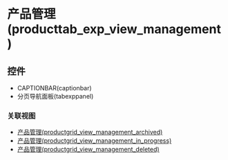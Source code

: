 # 产品管理(producttab_exp_view_management)  <!-- {docsify-ignore-all} -->




<el-skeleton style="width:60%">
	<template #template>
		<div style="padding-bottom: 5px;">
			<div style="height:40px;display: flex;align-items: center;justify-content: space-between;">
				<el-skeleton style="width:250px;">
					<template #template>
						<el-tooltip content="分页栏">
							<div style="display: flex;align-items: center;justify-content:end">
								<el-skeleton-item variant="text" style="height:40px;width:80px"></el-skeleton-item>
								<el-skeleton-item variant="text" style="margin-left: 10px;height:40px;width:80px"></el-skeleton-item>
								<el-skeleton-item variant="text" style="margin-left: 10px;height:40px;width:80px"></el-skeleton-item>
							</div>
						</el-tooltip>
					</template>
				</el-skeleton>
			</div>
		</div>
		<el-tooltip content="导航区占位">
			<el-skeleton-item variant="p" style="height:300px"></el-skeleton-item>
		</el-tooltip>
	</template>
</el-skeleton>


## 控件
  * CAPTIONBAR(captionbar)
  * 分页导航面板(tabexppanel)


### 关联视图
  * [产品管理(productgrid_view_management_archived)](app/view/productgrid_view_management_archived)
  * [产品管理(productgrid_view_management_in_progress)](app/view/productgrid_view_management_in_progress)
  * [产品管理(productgrid_view_management_deleted)](app/view/productgrid_view_management_deleted)

<script>
 const { createApp } = Vue
  createApp({
    data() {
      return {
        message: '!'
      }
    }
  }).use(ElementPlus).mount('#app')
</script>
